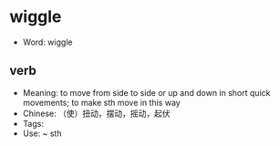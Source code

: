 # wiggle

- Word: wiggle

## verb

- Meaning: to move from side to side or up and down in short quick movements; to make sth move in this way
- Chinese: （使）扭动，摆动，摇动，起伏
- Tags: 
- Use: ~ sth

